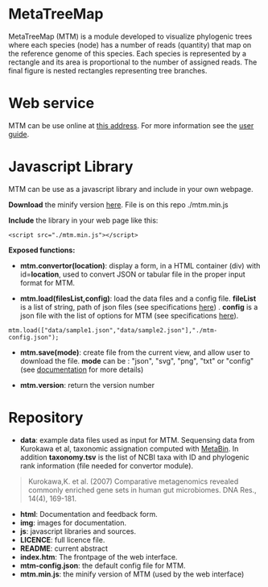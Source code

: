 # MetaTreeMap
MetaTreeMap (MTM) is a module developed to visualize phylogenic trees where each species (node) has a number of reads (quantity) that map on the reference genome of this species. Each species is represented by a rectangle and its area is proportional to the number of assigned reads. The final figure is nested rectangles representing tree branches.

# Web service
MTM can be use online at [this address](http://metasystems.riken.jp/visualization/treemap/index.htm).
For more information see the [user guide](http://metasystems.riken.jp/visualization/treemap/html/documentation.htm).

# Javascript Library
MTM can be use as a javascript library and include in your own webpage.

**Download** the minify version [here](https://raw.githubusercontent.com/mhebrard/MetaTreeMap/master/mtm.min.js). File is on this repo ./mtm.min.js

**Include** the library in your web page like this: 

```
<script src="./mtm.min.js"></script>
```

**Exposed functions:**

* **mtm.convertor(location)**: display a form, in a HTML container (div) with id=**location**, used to convert JSON or tabular file in the proper input format for MTM.

* **mtm.load(filesList,config)**: load the data files and a config file. **fileList** is a list of string, path of json files (see specifications [here](http://metasystems.riken.jp/visualization/treemap/html/documentation.htm#standard)) . **config** is a json file with the list of options for MTM (see specifications [here](http://metasystems.riken.jp/visualization/treemap/html/documentation.htm#config)).
```
mtm.load(["data/sample1.json","data/sample2.json"],"./mtm-config.json");
```

* **mtm.save(mode)**: create file from the current view, and allow user to download the file. **mode** can be : "json", "svg", "png", "txt" or "config" (see [documentation](http://metasystems.riken.jp/visualization/treemap/html/documentation.htm#export) for more details) 

* **mtm.version**: return the version number

# Repository

* **data**: example data files used as input for MTM. Sequensing data from Kurokawa et al, taxonomic assignation computed with [MetaBin](http://metabin.riken.jp/). In addition **taxonomy.tsv** is the list of NCBI taxa with ID and phylogenic rank information (file needed for convertor module).

> Kurokawa,K. et al. (2007) Comparative metagenomics revealed commonly enriched gene sets in human gut microbiomes. DNA Res., 14(4), 169-181. 

* **html**: Documentation and feedback form.
* **img**: images for documentation.
* **js**: javascript libraries and sources.
* **LICENCE**: full licence file.
* **README**: current abstract
* **index.htm**: The frontpage of the web interface.
* **mtm-config.json**: the default config file for MTM.
* **mtm.min.js**: the minify version of MTM (used by the web interface)
